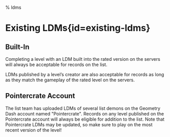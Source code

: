 % ldms

<div class='panel fade js-scroll-anim' data-anim='fade'>

# Existing LDMs{id=existing-ldms}

## Built-In

Completing a level with an LDM built into the rated version on the servers will always be acceptable for records on the list.

LDMs published by a level’s creator are also acceptable for records as long as they match the gameplay of the rated level on the servers.

## Pointercrate Account

The list team has uploaded LDMs of several list demons on the Geometry Dash account named "Pointercrate". Records on any level published on the Pointercrate account will always be eligible for addition to the list. Note that Pointercrate LDMs may be updated, so make sure to play on the most recent version of the level!

</div>
